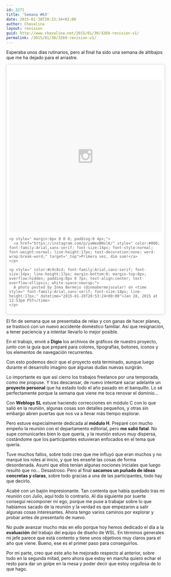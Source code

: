 ```yaml
---
id: 3271
title: 'Semana #63'
date: 2015-01-30T20:23:34+02:00
author: Chavalina
layout: revision
guid: http://www.chavalina.net/2015/01/30/3269-revision-v1/
permalink: /2015/01/30/3269-revision-v1/
---
```

Esperaba unos días rutinarios, pero al final ha sido una semana de altibajos que me ha dejado para el arrastre.

<blockquote class="instagram-media" data-instgrm-captioned data-instgrm-version="4" style=" background:#FFF; border:0; border-radius:3px; box-shadow:0 0 1px 0 rgba(0,0,0,0.5),0 1px 10px 0 rgba(0,0,0,0.15); margin: 1px; max-width:658px; padding:0; width:99.375%; width:-webkit-calc(100% - 2px); width:calc(100% - 2px);">
  <div style="padding:8px;">
    <div style=" background:#F8F8F8; line-height:0; margin-top:40px; padding:50% 0; text-align:center; width:100%;">
      <div style=" background:url(data:image/png;base64,iVBORw0KGgoAAAANSUhEUgAAACwAAAAsCAMAAAApWqozAAAAGFBMVEUiIiI9PT0eHh4gIB4hIBkcHBwcHBwcHBydr+JQAAAACHRSTlMABA4YHyQsM5jtaMwAAADfSURBVDjL7ZVBEgMhCAQBAf//42xcNbpAqakcM0ftUmFAAIBE81IqBJdS3lS6zs3bIpB9WED3YYXFPmHRfT8sgyrCP1x8uEUxLMzNWElFOYCV6mHWWwMzdPEKHlhLw7NWJqkHc4uIZphavDzA2JPzUDsBZziNae2S6owH8xPmX8G7zzgKEOPUoYHvGz1TBCxMkd3kwNVbU0gKHkx+iZILf77IofhrY1nYFnB/lQPb79drWOyJVa/DAvg9B/rLB4cC+Nqgdz/TvBbBnr6GBReqn/nRmDgaQEej7WhonozjF+Y2I/fZou/qAAAAAElFTkSuQmCC); display:block; height:44px; margin:0 auto -44px; position:relative; top:-22px; width:44px;">
      </div>
    </div>
    
    <p style=" margin:8px 0 0 0; padding:0 4px;">
      <a href="https://instagram.com/p/yaWeoBNslK/" style=" color:#000; font-family:Arial,sans-serif; font-size:14px; font-style:normal; font-weight:normal; line-height:17px; text-decoration:none; word-wrap:break-word;" target="_top">Primera vez, dim sum!</a>
    </p>
    
    <p style=" color:#c9c8cd; font-family:Arial,sans-serif; font-size:14px; line-height:17px; margin-bottom:0; margin-top:8px; overflow:hidden; padding:8px 0 7px; text-align:center; text-overflow:ellipsis; white-space:nowrap;">
      A photo posted by Inma Bermejo (@inmabermejosalar) on <time style=" font-family:Arial,sans-serif; font-size:14px; line-height:17px;" datetime="2015-01-28T20:53:24+00:00">Jan 28, 2015 at 12:53pm PST</time>
    </p>
  </div>
</blockquote>

El fin de semana que se presentaba de relax y con ganas de hacer planes, se trastocó con un nuevo accidente doméstico familiar. Así que resignación, a tener paciencia y a intentar llevarlo lo mejor posible.

En el trabajo, envié a **Digio** los archivos de gráficos de nuestro proyecto, junto con la guía que preparé para colores, tipografías, botones, iconos y los elementos de navegación recurrentes. 

Con esto podemos decir que el proyecto está terminado, aunque luego durante el desarrollo imagino que algunas dudas nuevas surgirán.

Lo importante es que así cierro los trabajos freelance por una temporada, como me propuse. Y tras descansar, de nuevo intentaré sacar adelante un **proyecto personal** que ha estado todo el año pasado en el banquillo. Lo sé perfectamente porque la semana que viene me toca renovar el dominio&#8230;

Con **Weblogs SL** estuve haciendo correcciones en módulo C con lo que salió en la reunión, algunas cosas son detalles pequeños, y otras sin embargo abren puertas que nos va a llevar más tiempo explorar.

Pero estuve especialmente dedicada al **módulo H**. Preparé con mucho empeño la reunión con el departamento editorial, pero **me salió fatal**. No supe comunicarles bien lo que quería, y la reunión estuvo muy dispersa, costándome que los participantes estuvieran enfocados en el tema que quería. 

Tuve muchos fallos, sobre todo creo que me influyó que eran muchos y no marqué los roles al inicio, y que les enseñé las cosas de forma desordenada. Asumí que ellos tenían algunas nociones iniciales que luego resultó que no&#8230; Desastroso. Pero al final **sacamos un puñado de ideas concretas y claras**, sobre todo gracias a una de las participantes, todo hay que decirlo.

Acabé con un bajón impresionante. Tan contenta que había quedado tras mi reunión con Julio, aquí todo lo contrario. Al día siguiente por suerte conseguí recomponer mi ego, porque me puse a trabajar sobre lo que habíamos sacado de la reunión y la verdad es que empezaron a salir algunas cosas interesantes. Ahora tengo varios caminos por explorar y probar antes de presentarlo de nuevo.

No pude avanzar mucho más en ello porque hoy hemos dedicado el día a la **evaluación** del trabajo del equipo de diseño de WSL. En términos generales mi jefe parece que está contento y tiene unos objetivos muy claros para el año que viene. Bueno, ese es el primer paso para conseguirlos.

Por mi parte, creo que este año he mejorado respecto al anterior, sobre todo en la segunda mitad, pero ahora que estoy en marcha quiero echar el resto para dar un golpe en la mesa y poder decir que estoy orgullosa de lo que hago.